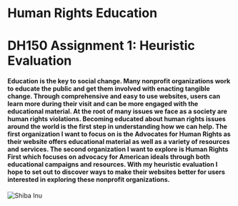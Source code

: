 # Human Rights Education

# DH150 Assignment 1: Heuristic Evaluation
#### Education is the key to social change. Many nonprofit organizations work to educate the public and get them involved with enacting tangible change. Through comprehensive and easy to use websites, users can learn more during their visit and can be more engaged with the educational material. At the root of many issues we face as a society are human rights violations. Becoming educated about human rights issues around the world is the first step in understanding how we can help. The first organization I want to focus on is the Advocates for Human Rights as their website offers educational material as well as a variety of resources and services. The second organization I want to explore is Human Rights First which focuses on advocacy for American ideals through both educational campaigns and resources. With my heuristic evaluation I hope to set out to discover ways to make their websites better for users interested in exploring these nonprofit organizations. 

![Shiba Inu](https://thehappypuppysite.com/wp-content/uploads/2018/05/shiba-inu-header.jpg)
